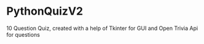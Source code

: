 # PythonQuizV2
10 Question Quiz, created with a help of Tkinter for GUI and Open Trivia Api for questions
